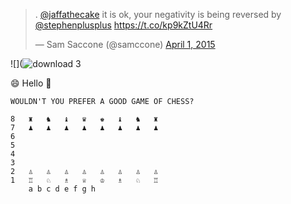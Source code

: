 <blockquote class="twitter-tweet" data-partner="tweetdeck"><p>. <a href="https://twitter.com/jaffathecake">@jaffathecake</a> it is ok, your negativity is being reversed by <a href="https://twitter.com/stephenplusplus">@stephenplusplus</a> &#10;&#10;<a href="https://t.co/kp9kZtU4Rr">https://t.co/kp9kZtU4Rr</a></p>&mdash; Sam Saccone (@samccone) <a href="https://twitter.com/samccone/status/583295853823160320">April 1, 2015</a></blockquote>
<script async src="//platform.twitter.com/widgets.js" charset="utf-8"></script>

![](![download 3](https://cloud.githubusercontent.com/assets/883126/6951690/1cb89078-d88b-11e4-9647-564397c468bb.png)

:smile: Hello :clap:

```
WOULDN'T YOU PREFER A GOOD GAME OF CHESS?

8	♜	♞	♝	♛	♚	♝	♞	♜
7	♟	♟	♟	♟	♟	♟	♟	♟
6								
5								
4								
3			 					
2	♙	♙	♙	♙	♙	♙	♙	♙
1	♖	♘	♗	♕	♔	♗	♘	♖
    a b c d e f g h
```
